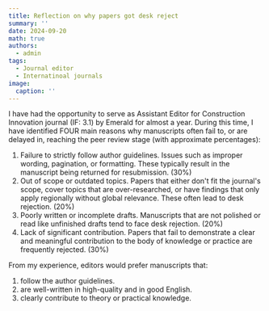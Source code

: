 ```yaml
---
title: Reflection on why papers got desk reject
summary: ''
date: 2024-09-20
math: true
authors:
  - admin
tags:
  - Journal editor
  - Internatinoal journals
image:
  caption: ''
---
```

I have had the opportunity to serve as Assistant Editor for Construction Innovation journal (IF: 3.1) by Emerald for almost a year. During this time, I have identified FOUR main reasons why manuscripts often fail to, or are delayed in, reaching the peer review stage (with approximate percentages):
1. Failure to strictly follow author guidelines. Issues such as improper wording, pagination, or formatting. These typically result in the manuscript being returned for resubmission. (30%)
2. Out of scope or outdated topics. Papers that either don't fit the journal's scope, cover topics that are over-researched, or have findings that only apply regionally without global relevance. These often lead to desk rejection. (20%)
3. Poorly written or incomplete drafts. Manuscripts that are not polished or read like unfinished drafts tend to face desk rejection. (20%)
4. Lack of significant contribution. Papers that fail to demonstrate a clear and meaningful contribution to the body of knowledge or practice are frequently rejected. (30%)

From my experience, editors would prefer manuscripts that:
1. follow the author guidelines.
2. are well-written in high-quality and in good English.
3. clearly contribute to theory or practical knowledge.


